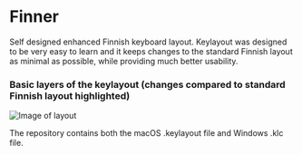 # Finner
Self designed enhanced Finnish keyboard layout. Keylayout was designed to be very easy to learn and it keeps changes to the standard Finnish layout as minimal as possible, while providing much better usability.

### Basic layers of the keylayout (changes compared to standard Finnish layout highlighted)
![Image of layout](https://raw.githubusercontent.com/ruohola/finner/master/finner.png)

The repository contains both the macOS .keylayout file and Windows .klc file.
